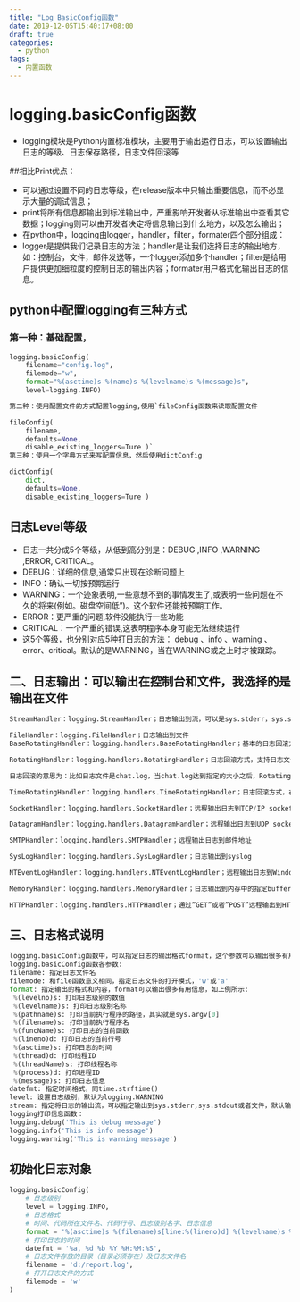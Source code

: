 ```yaml
---
title: "Log BasicConfig函数"
date: 2019-12-05T15:40:17+08:00
draft: true
categories:
  - python
tags:
  - 内置函数
---
```

<!--more-->
# logging.basicConfig函数

- logging模块是Python内置标准模块，主要用于输出运行日志，可以设置输出日志的等级、日志保存路径，日志文件回滚等

##相比Print优点：

- 可以通过设置不同的日志等级，在release版本中只输出重要信息，而不必显示大量的调试信息；
- print将所有信息都输出到标准输出中，严重影响开发者从标准输出中查看其它数据；logging则可以由开发者决定将信息输出到什么地方，以及怎么输出；
- 在python中，logging由logger，handler，filter，formater四个部分组成：
- logger是提供我们记录日志的方法；handler是让我们选择日志的输出地方，如：控制台，文件，邮件发送等，一个logger添加多个handler；filter是给用户提供更加细粒度的控制日志的输出内容；formater用户格式化输出日志的信息。

## python中配置logging有三种方式

### 第一种：基础配置，

```python
logging.basicConfig(
    filename="config.log",
    filemode="w",
    format="%(asctime)s-%(name)s-%(levelname)s-%(message)s",
    level=logging.INFO)

第二种：使用配置文件的方式配置logging,使用`fileConfig函数来读取配置文件

fileConfig(
    filename,
    defaults=None,
    disable_existing_loggers=Ture )`
第三种：使用一个字典方式来写配置信息，然后使用dictConfig

dictConfig(
    dict,
    defaults=None, 
    disable_existing_loggers=Ture )
```

## 日志Level等级

- 日志一共分成5个等级，从低到高分别是：DEBUG ,INFO ,WARNING ,ERROR, CRITICAL。
- DEBUG：详细的信息,通常只出现在诊断问题上
- INFO：确认一切按预期运行
- WARNING：一个迹象表明,一些意想不到的事情发生了,或表明一些问题在不久的将来(例如。磁盘空间低”)。这个软件还能按预期工作。
- ERROR：更严重的问题,软件没能执行一些功能
- CRITICAL：一个严重的错误,这表明程序本身可能无法继续运行
- 这5个等级，也分别对应5种打日志的方法： debug 、info 、warning 、error、critical。默认的是WARNING，当在WARNING或之上时才被跟踪。

## 二、日志输出：可以输出在控制台和文件，我选择的是输出在文件

```python
StreamHandler：logging.StreamHandler；日志输出到流，可以是sys.stderr，sys.stdout或者文件

FileHandler：logging.FileHandler；日志输出到文件
BaseRotatingHandler：logging.handlers.BaseRotatingHandler；基本的日志回滚方式

RotatingHandler：logging.handlers.RotatingHandler；日志回滚方式，支持日志文件最大数量和日志文件回滚

日志回滚的意思为：比如日志文件是chat.log，当chat.log达到指定的大小之后，RotatingFileHandler自动把文件改名为chat.log.1。不过，如果chat.log.1已经存在，会先把chat.log.1重命名为chat.log.2。最后重新创建 chat.log，继续输出日志信息。【这样保证了chat.log里面是最新的日志】

TimeRotatingHandler：logging.handlers.TimeRotatingHandler；日志回滚方式，在一定时间区域内回滚日志文件

SocketHandler：logging.handlers.SocketHandler；远程输出日志到TCP/IP sockets

DatagramHandler：logging.handlers.DatagramHandler；远程输出日志到UDP sockets

SMTPHandler：logging.handlers.SMTPHandler；远程输出日志到邮件地址

SysLogHandler：logging.handlers.SysLogHandler；日志输出到syslog

NTEventLogHandler：logging.handlers.NTEventLogHandler；远程输出日志到Windows NT/2000/XP的事件日志

MemoryHandler：logging.handlers.MemoryHandler；日志输出到内存中的指定buffer

HTTPHandler：logging.handlers.HTTPHandler；通过”GET”或者”POST”远程输出到HTTP服务器
```

## 三、日志格式说明

```python
logging.basicConfig函数中，可以指定日志的输出格式format，这个参数可以输出很多有用的信息
logging.basicConfig函数各参数:
filename: 指定日志文件名
filemode: 和file函数意义相同，指定日志文件的打开模式，'w'或'a'
format: 指定输出的格式和内容，format可以输出很多有用信息，如上例所示:
 %(levelno)s: 打印日志级别的数值
 %(levelname)s: 打印日志级别名称
 %(pathname)s: 打印当前执行程序的路径，其实就是sys.argv[0]
 %(filename)s: 打印当前执行程序名
 %(funcName)s: 打印日志的当前函数
 %(lineno)d: 打印日志的当前行号
 %(asctime)s: 打印日志的时间
 %(thread)d: 打印线程ID
 %(threadName)s: 打印线程名称
 %(process)d: 打印进程ID
 %(message)s: 打印日志信息
datefmt: 指定时间格式，同time.strftime()
level: 设置日志级别，默认为logging.WARNING
stream: 指定将日志的输出流，可以指定输出到sys.stderr,sys.stdout或者文件，默认输出到sys.stderr，当stream和filename同时指定时，stream被忽略
logging打印信息函数：
logging.debug('This is debug message')
logging.info('This is info message')
logging.warning('This is warning message')
```

## 初始化日志对象

```python
logging.basicConfig(
    # 日志级别
    level = logging.INFO,
    # 日志格式
    # 时间、代码所在文件名、代码行号、日志级别名字、日志信息
    format = '%(asctime)s %(filename)s[line:%(lineno)d] %(levelname)s %(message)s',
    # 打印日志的时间
    datefmt = '%a, %d %b %Y %H:%M:%S',
    # 日志文件存放的目录（目录必须存在）及日志文件名
    filename = 'd:/report.log',
    # 打开日志文件的方式
    filemode = 'w'
)
```